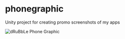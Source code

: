 # phonegraphic
Unity project for creating promo screenshots of my apps

![dRuBbLe Phone Graphic](Images/drubblePhoneGraphic.png)
